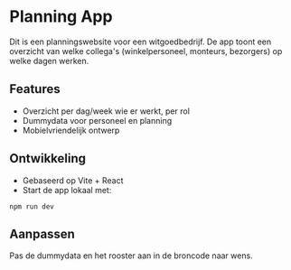 # Planning App

Dit is een planningswebsite voor een witgoedbedrijf. De app toont een overzicht van welke collega's (winkelpersoneel, monteurs, bezorgers) op welke dagen werken.

## Features
- Overzicht per dag/week wie er werkt, per rol
- Dummydata voor personeel en planning
- Mobielvriendelijk ontwerp

## Ontwikkeling
- Gebaseerd op Vite + React
- Start de app lokaal met:

```
npm run dev
```

## Aanpassen
Pas de dummydata en het rooster aan in de broncode naar wens.
